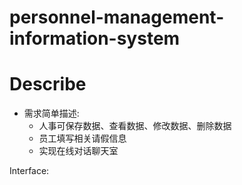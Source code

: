 # personnel-management-information-system
<h1>Describe</h1>

- 需求简单描述:
  - 人事可保存数据、查看数据、修改数据、删除数据
  - 员工填写相关请假信息
  - 实现在线对话聊天室



Interface:

​		